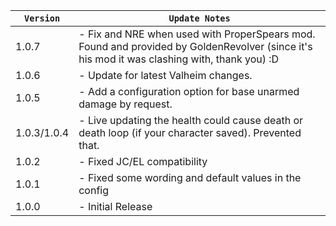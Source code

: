 | `Version`   | `Update Notes`                                                                                                                              |
|-------------|---------------------------------------------------------------------------------------------------------------------------------------------|
| 1.0.7       | - Fix and NRE when used with ProperSpears mod. Found and provided by GoldenRevolver (since it's his mod it was clashing with, thank you) :D |
| 1.0.6       | - Update for latest Valheim changes.                                                                                                        |
| 1.0.5       | - Add a configuration option for base unarmed damage by request.                                                                            |
| 1.0.3/1.0.4 | - Live updating the health could cause death or death loop (if your character saved). Prevented that.                                       |
| 1.0.2       | - Fixed JC/EL compatibility                                                                                                                 |
| 1.0.1       | - Fixed some wording and default values in the config                                                                                       |
| 1.0.0       | - Initial Release                                                                                                                           |
